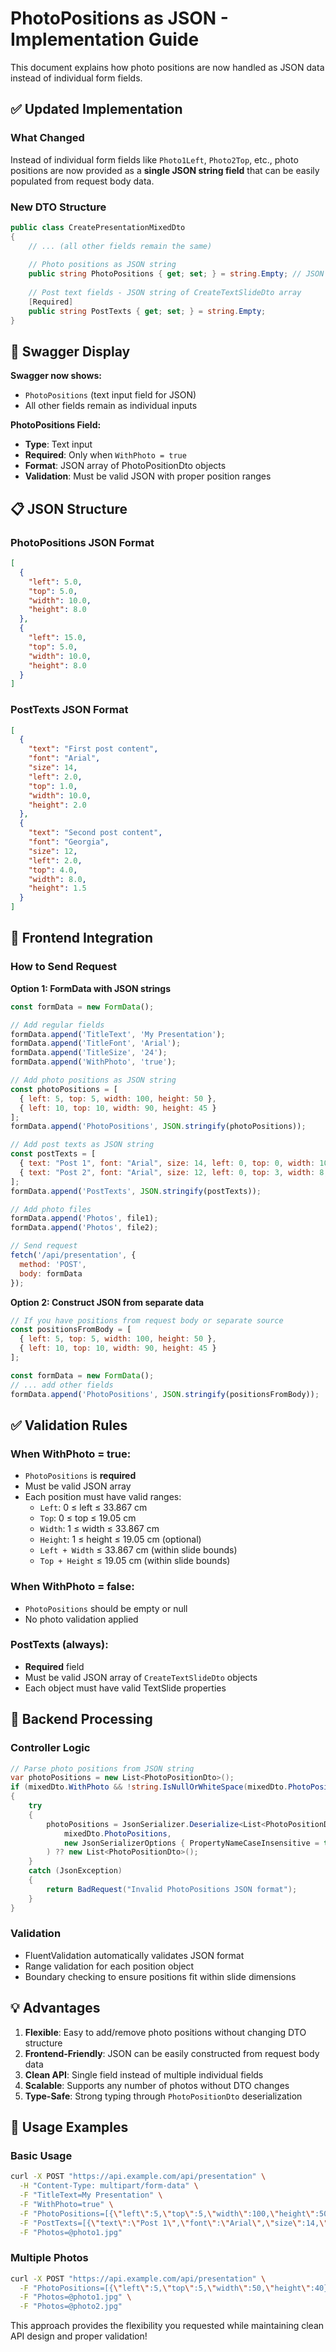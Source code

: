 # PhotoPositions as JSON - Implementation Guide

This document explains how photo positions are now handled as JSON data instead of individual form fields.

## ✅ **Updated Implementation**

### **What Changed**
Instead of individual form fields like `Photo1Left`, `Photo2Top`, etc., photo positions are now provided as a **single JSON string field** that can be easily populated from request body data.

### **New DTO Structure**
```csharp
public class CreatePresentationMixedDto
{
    // ... (all other fields remain the same)
    
    // Photo positions as JSON string
    public string PhotoPositions { get; set; } = string.Empty; // JSON array of PhotoPositionDto objects
    
    // Post text fields - JSON string of CreateTextSlideDto array
    [Required]
    public string PostTexts { get; set; } = string.Empty;
}
```

## 🎯 **Swagger Display**

**Swagger now shows:**
- `PhotoPositions` (text input field for JSON)
- All other fields remain as individual inputs

**PhotoPositions Field:**
- **Type**: Text input
- **Required**: Only when `WithPhoto = true`
- **Format**: JSON array of PhotoPositionDto objects
- **Validation**: Must be valid JSON with proper position ranges

## 📋 **JSON Structure**

### **PhotoPositions JSON Format**
```json
[
  {
    "left": 5.0,
    "top": 5.0,
    "width": 10.0,
    "height": 8.0
  },
  {
    "left": 15.0,
    "top": 5.0,
    "width": 10.0,
    "height": 8.0
  }
]
```

### **PostTexts JSON Format**
```json
[
  {
    "text": "First post content",
    "font": "Arial",
    "size": 14,
    "left": 2.0,
    "top": 1.0,
    "width": 10.0,
    "height": 2.0
  },
  {
    "text": "Second post content",
    "font": "Georgia", 
    "size": 12,
    "left": 2.0,
    "top": 4.0,
    "width": 8.0,
    "height": 1.5
  }
]
```

## 🔧 **Frontend Integration**

### **How to Send Request**

**Option 1: FormData with JSON strings**
```javascript
const formData = new FormData();

// Add regular fields
formData.append('TitleText', 'My Presentation');
formData.append('TitleFont', 'Arial');
formData.append('TitleSize', '24');
formData.append('WithPhoto', 'true');

// Add photo positions as JSON string
const photoPositions = [
  { left: 5, top: 5, width: 100, height: 50 },
  { left: 10, top: 10, width: 90, height: 45 }
];
formData.append('PhotoPositions', JSON.stringify(photoPositions));

// Add post texts as JSON string  
const postTexts = [
  { text: "Post 1", font: "Arial", size: 14, left: 0, top: 0, width: 10, height: 2 },
  { text: "Post 2", font: "Arial", size: 12, left: 0, top: 3, width: 8, height: 1.5 }
];
formData.append('PostTexts', JSON.stringify(postTexts));

// Add photo files
formData.append('Photos', file1);
formData.append('Photos', file2);

// Send request
fetch('/api/presentation', {
  method: 'POST',
  body: formData
});
```

**Option 2: Construct JSON from separate data**
```javascript
// If you have positions from request body or separate source
const positionsFromBody = [
  { left: 5, top: 5, width: 100, height: 50 },
  { left: 10, top: 10, width: 90, height: 45 }
];

const formData = new FormData();
// ... add other fields
formData.append('PhotoPositions', JSON.stringify(positionsFromBody));
```

## ✅ **Validation Rules**

### **When WithPhoto = true:**
- `PhotoPositions` is **required**
- Must be valid JSON array
- Each position must have valid ranges:
  - `Left`: 0 ≤ left ≤ 33.867 cm
  - `Top`: 0 ≤ top ≤ 19.05 cm  
  - `Width`: 1 ≤ width ≤ 33.867 cm
  - `Height`: 1 ≤ height ≤ 19.05 cm (optional)
  - `Left + Width` ≤ 33.867 cm (within slide bounds)
  - `Top + Height` ≤ 19.05 cm (within slide bounds)

### **When WithPhoto = false:**
- `PhotoPositions` should be empty or null
- No photo validation applied

### **PostTexts (always):**
- **Required** field
- Must be valid JSON array of `CreateTextSlideDto` objects
- Each object must have valid TextSlide properties

## 🔄 **Backend Processing**

### **Controller Logic**
```csharp
// Parse photo positions from JSON string
var photoPositions = new List<PhotoPositionDto>();
if (mixedDto.WithPhoto && !string.IsNullOrWhiteSpace(mixedDto.PhotoPositions))
{
    try
    {
        photoPositions = JsonSerializer.Deserialize<List<PhotoPositionDto>>(
            mixedDto.PhotoPositions, 
            new JsonSerializerOptions { PropertyNameCaseInsensitive = true }
        ) ?? new List<PhotoPositionDto>();
    }
    catch (JsonException)
    {
        return BadRequest("Invalid PhotoPositions JSON format");
    }
}
```

### **Validation**
- FluentValidation automatically validates JSON format
- Range validation for each position object
- Boundary checking to ensure positions fit within slide dimensions

## 💡 **Advantages**

1. **Flexible**: Easy to add/remove photo positions without changing DTO structure
2. **Frontend-Friendly**: JSON can be easily constructed from request body data
3. **Clean API**: Single field instead of multiple individual fields
4. **Scalable**: Supports any number of photos without DTO changes
5. **Type-Safe**: Strong typing through `PhotoPositionDto` deserialization

## 📝 **Usage Examples**

### **Basic Usage**
```bash
curl -X POST "https://api.example.com/api/presentation" \
  -H "Content-Type: multipart/form-data" \
  -F "TitleText=My Presentation" \
  -F "WithPhoto=true" \
  -F "PhotoPositions=[{\"left\":5,\"top\":5,\"width\":100,\"height\":50}]" \
  -F "PostTexts=[{\"text\":\"Post 1\",\"font\":\"Arial\",\"size\":14,\"left\":0,\"top\":0,\"width\":10,\"height\":2}]" \
  -F "Photos=@photo1.jpg"
```

### **Multiple Photos**
```bash
curl -X POST "https://api.example.com/api/presentation" \
  -F "PhotoPositions=[{\"left\":5,\"top\":5,\"width\":50,\"height\":40},{\"left\":60,\"top\":5,\"width\":50,\"height\":40}]" \
  -F "Photos=@photo1.jpg" \
  -F "Photos=@photo2.jpg"
```

This approach provides the flexibility you requested while maintaining clean API design and proper validation!